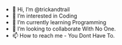 - 👋 Hi, I’m @trickandtrail
- 👀 I’m interested in Coding
- 🌱 I’m currently learning Programming
- 💞️ I’m looking to collaborate With No One.
- 📫 How to reach me - You Dont Have To.

<!---
trickandtrail/trickandtrail is a ✨ special ✨ repository because its `README.md` (this file) appears on your GitHub profile.
You can click the Preview link to take a look at your changes.
--->
